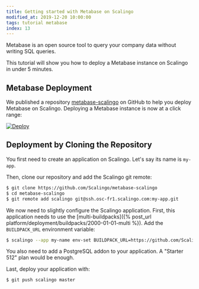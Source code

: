 ```yaml
---
title: Getting started with Metabase on Scalingo
modified_at: 2019-12-20 10:00:00
tags: tutorial metabase
index: 13
---
```


Metabase is an open source tool to query your company data without writing SQL
queries.

This tutorial will show you how to deploy a Metabase instance on Scalingo in
under 5 minutes.

## Metabase Deployment

We published a repository
[metabase-scalingo](https://github.com/Scalingo/metabase-scalingo) on GitHub to
help you deploy Metabase on Scalingo. Deploying a Metabase instance is now at a
click range:

[![Deploy](https://cdn.scalingo.com/deploy/button.svg)](https://my.scalingo.com/deploy?source=https://github.com/Scalingo/metabase-scalingo)

## Deployment by Cloning the Repository

You first need to create an application on Scalingo. Let's say its name is
`my-app`.

Then, clone our repository and add the Scalingo git remote:

```bash
$ git clone https://github.com/Scalingo/metabase-scalingo
$ cd metabase-scalingo
$ git remote add scalingo git@ssh.osc-fr1.scalingo.com:my-app.git
```

We now need to slightly configure the Scalingo application. First, this
application needs to use the [multi-buildpacks]({% post_url
platform/deployment/buildpacks/2000-01-01-multi %}). Add the `BUILDPACK_URL`
environment variable:

```bash
$ scalingo --app my-name env-set BUILDPACK_URL=https://github.com/Scalingo/multi-buildpack.git
```

You also need to add a PostgreSQL addon to your application. A "Starter 512"
plan would be enough.

Last, deploy your application with:

```bash
$ git push scalingo master
```
